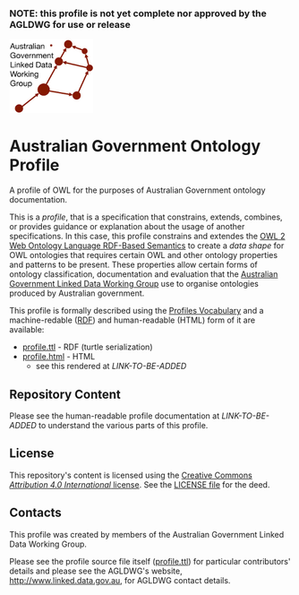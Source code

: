 
### NOTE: this profile is not yet complete nor approved by the AGLDWG for use or release

![](agldwg-logo-ochre-150.png)

# Australian Government Ontology Profile
A profile of OWL for the purposes of Australian Government ontology documentation.

This is a *profile*, that is a specification that constrains, extends, combines, or provides guidance or explanation about the usage of another specifications. In this case, this profile constrains and extendes the [OWL 2 Web Ontology Language
RDF-Based Semantics](https://www.w3.org/TR/owl2-rdf-based-semantics/) to create a *data shape* for OWL ontologies that requires certain OWL and other ontology properties and patterns to be present. These properties allow certain forms of ontology classification, documentation and evaluation that the [Australian Government Linked Data Working Group](http://www.linked.data.gov.au) use to organise ontologies produced by Australian government.

This profile is formally described using the [Profiles Vocabulary](https://www.w3.org/TR/dx-prof/) and a machine-redable ([RDF](https://www.w3.org/RDF/)) and human-readable (HTML) form of it are available:

* [profile.ttl](profile.ttl) - RDF (turtle serialization)
* [profile.html](profile.html) - HTML
  * see this rendered at *LINK-TO-BE-ADDED*


## Repository Content
Please see the human-readable profile documentation at *LINK-TO-BE-ADDED* to understand the various parts of this profile.

## License
This repository's content is licensed using the [Creative Commons *Attribution 4.0 International* license](https://creativecommons.org/licenses/by/4.0/). See the [LICENSE file](LICENSE) for the deed.


## Contacts
This profile was created by members of the Australian Government Linked Data Working Group.

Please see the profile source file itself ([profile.ttl](profile.ttl)) for particular contributors' details and please see the AGLDWG's website, <http://www.linked.data.gov.au>, for AGLDWG contact details.
